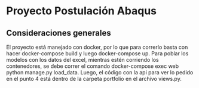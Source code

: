 # Proyecto Postulación Abaqus

## Consideraciones generales

El proyecto está manejado con docker, por lo que para correrlo basta con hacer docker-compose build y luego docker-compose up. Para poblar los modelos con los datos del excel, mientras estén corriendo los contenedores, se debe correr el comando docker-compose exec web python manage.py load_data. Luego, el código con la api para ver lo pedido en el punto 4 está dentro de la carpeta portfolio en el archivo views.py.
